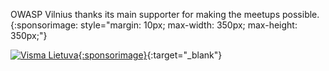 OWASP Vilnius thanks its main supporter for making the meetups possible. 
{:sponsorimage: style="margin: 10px; max-width: 350px; max-height: 350px;"}

[![Visma Lietuva](assets/images/sponsors/VismaLt.png){:sponsorimage}](http://www.visma.lt/){:target="_blank"}
